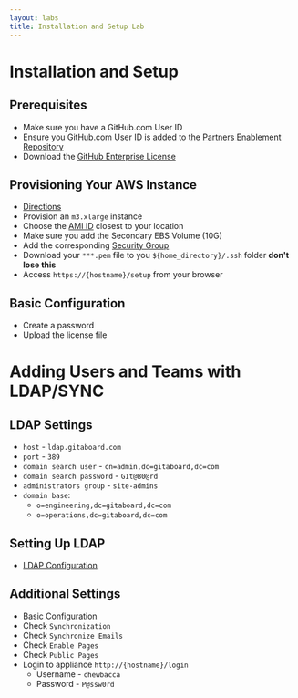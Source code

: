 ```yaml
---
layout: labs
title: Installation and Setup Lab
---
```


# Installation and Setup

## Prerequisites
- Make sure you have a GitHub.com User ID
- Ensure you GitHub.com User ID is added to the [Partners Enablement Repository](https://github.com/githubpartners/enablement)
- Download the [GitHub Enterprise License](https://github.com/githubpartners/enablement/license/github-enterprise.ghl)

## Provisioning Your AWS Instance
- [Directions](https://help.github.com/enterprise/admin/guides/installation/installing-github-enterprise-on-aws/#requirements)
- Provision an `m3.xlarge` instance
- Choose the [AMI ID](https://help.github.com/enterprise/admin/guides/installation/installing-github-enterprise-on-aws/#selecting-the-github-enterprise-ami) closest to your location
- Make sure you add the Secondary EBS Volume (10G)
- Add the corresponding [Security Group](https://help.github.com/enterprise/admin/guides/installation/installing-github-enterprise-on-aws/#creating-a-security-group)
- Download your `***.pem` file to you `${home_directory}/.ssh` folder **don't lose this**
- Access `https://{hostname}/setup` from your browser

## Basic Configuration
- Create a password
- Upload the license file

# Adding Users and Teams with LDAP/SYNC

## LDAP Settings
- `host` - `ldap.gitaboard.com`
- `port` - `389`
- `domain search user` - `cn=admin,dc=gitaboard,dc=com`
- `domain search password` - `G1t@B0@rd`
- `administrators group` - `site-admins`
- `domain base`:
  - `o=engineering,dc=gitaboard,dc=com`
  - `o=operations,dc=gitaboard,dc=com`

## Setting Up LDAP
- [LDAP Configuration](https://help.github.com/enterprise/admin/guides/user-management/using-ldap/)

## Additional Settings
- [Basic Configuration](https://help.github.com/enterprise/admin/guides/installation/basic-configuration/)
- Check `Synchronization`
- Check `Synchronize Emails`
- Check `Enable Pages`
- Check `Public Pages`
- Login to appliance `http://{hostname}/login`
  - Username - `chewbacca`
  - Password - `P@ssw0rd`
